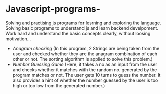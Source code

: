 # Javascript-programs-
Solving and practising js programs for lesrning and exploring the language. 
Solving basic programs to understand js and learn backend develpoment.
Work hard and understand the basic concepts clearly, without loosing motivation...


* *Anagram checking*
      (In this program, 2 Strings are being taken from the user and checked whether they are the anagram combination of each other or not.          The sorting algorithm is applied to solve this problem.)
* *Number Guessing Game*
    (Here, it takes a no as an input from the user and checks whether it matches with the random no. generated by the program matches or not. The user gets 10 turns to guess the number. It also provides a hint of whether the number guessed by the user is too high or too low from the generated number.)
